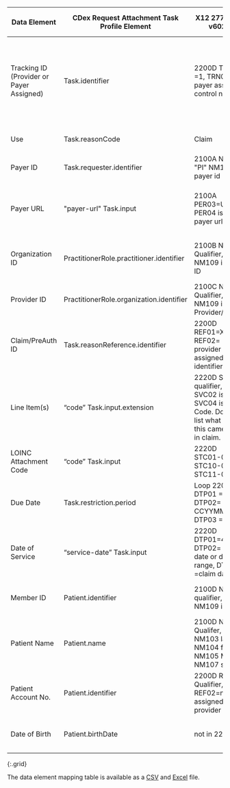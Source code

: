 <!-- requests-277_278.md
*****************************************************************************************************
*                                  WARNING: DO NOT EDIT THIS FILE                                   *
*                                                                                                   *
* This file is generated by csv_to_markdown_tabler.ipynb. Any edits you make to this file will be   *
* overwritten                                                                                       *
* To change the contents of this file, edit input/images/data-element-mapping.csv                     *
*****************************************************************************************************
-->

| Data Element | CDex Request Attachment Task Profile Element | <span class="bg-success" markdown="1">X12 277RFAI-v6020</span><!-- new-content --> | <span class="bg-success" markdown="1">X12n 278 Response-v5010</span><!-- new-content --> | Request Attachments Comments |
|-----|---------|---------------|--------------------|-----------|
| Tracking ID (Provider or Payer Assigned) | Task.identifier | <span class="bg-success" markdown="1">2200D TRN01 =1, TRN02 is payer assigned control number</span><!-- new-content --> | <span class="bg-success" markdown="1">2000E Event level TRN01= 1current or 2 references, TRN02 =Patient event Tracking Number. 2000F Service Level TRN01=1 current and 2 reference, TRN02 = Service level tracking number</span><!-- new-content --> | <span class="bg-success" markdown="1">Payer-assigned tracking/control number</span><!-- new-content --> |
| Use | Task.reasonCode | <span class="bg-success" markdown="1">Claim</span><!-- new-content --> | <span class="bg-success" markdown="1">Prior Auth</span><!-- new-content --> | Choice of "claim" or "preauthorization" |
| Payer ID | Task.requester.identifier | <span class="bg-success" markdown="1">2100A NM108 "PI" NM109 payer id</span><!-- new-content --> | <span class="bg-success" markdown="1">loop 2010A NM108 "PI" NM109 payer id</span><!-- new-content --> | Payer ID |
| Payer URL | "payer-url" Task.input | <span class="bg-success" markdown="1">2100A PER03=UR, PER04 is the payer url</span><!-- new-content --> | <span class="bg-success" markdown="1">loop 2010A PER07 'UR', PER08 is the payer url</span><!-- new-content --> | Payer endpoint where the attachments are submitted using the $submit-operation |
| Organization ID | <span class="bg-success" markdown="1">PractitionerRole.practitioner.identifier</span><!-- new-content --> | <span class="bg-success" markdown="1">2100B NM108 Qualifier, NM109 is Org ID</span><!-- new-content --> | <span class="bg-success" markdown="1">loop 2010B 'NM101 NM102=2, NM109=ID#</span><!-- new-content --> | Organization of provider who submitted claim/prior authorization |
| Provider ID | <span class="bg-success" markdown="1">PractitionerRole.organization.identifier</span><!-- new-content --> | <span class="bg-success" markdown="1">2100C NM108 Qualifier, NM109 is Provider/org ID</span><!-- new-content --> | <span class="bg-success" markdown="1">2010EA NM101, NM102=1,NM109=ID#</span><!-- new-content --> | Provider who submitted claim/prior authorization |
| Claim/PreAuth ID | Task.reasonReference.identifier | <span class="bg-success" markdown="1">2200D REF01=X1, REF02= provider assigned identifier</span><!-- new-content --> | <span class="bg-success" markdown="1"> 2000F Service Level TRN01=1 current and 2 reference, TRN02 = service trace number</span><!-- new-content --> | <span class="bg-success" markdown="1">Provider-assigned claim/prior authorization ID</span><!-- new-content --> |
| Line Item(s) | “code” Task.input.extension | <span class="bg-success" markdown="1">2220D SVC01 qualifier, SVC02 is the $, SVC04 is REV Code. Does not list what line this came in on in claim.</span><!-- new-content --> | <span class="bg-success" markdown="1">Line item level 2000F TRN01=1, TRN02 is Payer Tracking </span><!-- new-content --> | Claim/prior-authorization line item numbers |
| LOINC Attachment Code | “code” Task.input | <span class="bg-success" markdown="1">2220D STC01-02, STC10-02, STC11-02</span><!-- new-content --> | <span class="bg-success" markdown="1">2000E HI or 2000F PWK?</span><!-- new-content --> | LOINC attachment codes |
| Due Date | Task.restriction.period | <span class="bg-success" markdown="1">Loop 2200D DTP01 = 106, DTP02= D8 CCYYMMDD, DTP03 =Date</span><!-- new-content --> | <span class="bg-success" markdown="1">We cannot find a "due date" in the 278 response.<br /></span><!-- new-content --> | Deadline for submitting attachments to Payer |
| Date of Service | “service-date” Task.input | <span class="bg-success" markdown="1">2220D DTP01=472, DTP02= single date or date range, DTP03 =claim date/s</span><!-- new-content --> | <span class="bg-success" markdown="1">2000E event level, 2000F line level DTP 01=742, 02=format, 03=date</span><!-- new-content --> | Date of service for claim/prior authorization |
| Member ID | Patient.identifier | <span class="bg-success" markdown="1">2100D NM108 qualifier, NM109 is ID</span><!-- new-content --> | <span class="bg-success" markdown="1">2010C NM1 Segment element 08 is the Qualifier and NM109 is the actual ID.</span><!-- new-content --> | Payer assigned patient identifier |
| Patient Name | Patient.name | <span class="bg-success" markdown="1">2100D NM102 Qualifer, NM103 last NM104 first, NM105 MI, NM107 suffix</span><!-- new-content --> | <span class="bg-success" markdown="1">2010C NM1 Segment element 03 is the last name, 04 is first, qualifier is NM101.</span><!-- new-content --> | Patient demographic information for patient matching |
| Patient Account No. | Patient.identifier | <span class="bg-success" markdown="1">2200D REF01= Qualifier, REF02=number assigned by provider</span><!-- new-content --> | <span class="bg-success" markdown="1">loop 2010C REF "EJ" REF02 "#"</span><!-- new-content --> | <span class="bg-success" markdown="1">Patient Account Number is a provider-assigned identifier</span><!-- new-content --> |
| Date of Birth | Patient.birthDate | <span class="bg-success" markdown="1">not in 227 RFAI</span><!-- new-content --> | <span class="bg-success" markdown="1">2010C Loop DMG01 is the qualifier and DMG02 is actual date of birth</span><!-- new-content --> | Patient demographic information for patient matching |
{:.grid}

The data element mapping table is available as a [CSV](data-element-mapping.csv) and [Excel](data-element-mapping.xlsx) file.